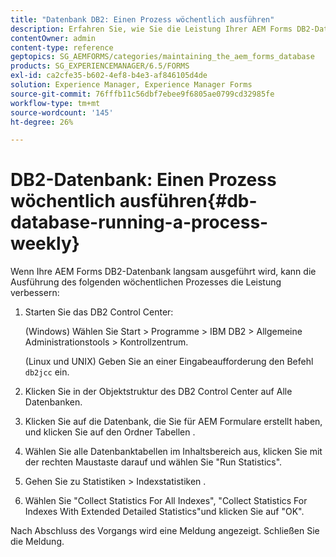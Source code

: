 ```yaml
---
title: "Datenbank DB2: Einen Prozess wöchentlich ausführen"
description: Erfahren Sie, wie Sie die Leistung Ihrer AEM Forms DB2-Datenbank verbessern können.
contentOwner: admin
content-type: reference
geptopics: SG_AEMFORMS/categories/maintaining_the_aem_forms_database
products: SG_EXPERIENCEMANAGER/6.5/FORMS
exl-id: ca2cfe35-b602-4ef8-b4e3-af846105d4de
solution: Experience Manager, Experience Manager Forms
source-git-commit: 76fffb11c56dbf7ebee9f6805ae0799cd32985fe
workflow-type: tm+mt
source-wordcount: '145'
ht-degree: 26%

---
```


# DB2-Datenbank: Einen Prozess wöchentlich ausführen{#db-database-running-a-process-weekly}

Wenn Ihre AEM Forms DB2-Datenbank langsam ausgeführt wird, kann die Ausführung des folgenden wöchentlichen Prozesses die Leistung verbessern:

1. Starten Sie das DB2 Control Center:

   (Windows) Wählen Sie Start > Programme > IBM DB2 > Allgemeine Administrationstools > Kontrollzentrum.

   (Linux und UNIX) Geben Sie an einer Eingabeaufforderung den Befehl `db2jcc` ein.

1. Klicken Sie in der Objektstruktur des DB2 Control Center auf Alle Datenbanken.
1. Klicken Sie auf die Datenbank, die Sie für AEM Formulare erstellt haben, und klicken Sie auf den Ordner Tabellen .
1. Wählen Sie alle Datenbanktabellen im Inhaltsbereich aus, klicken Sie mit der rechten Maustaste darauf und wählen Sie &quot;Run Statistics&quot;.
1. Gehen Sie zu Statistiken > Indexstatistiken .
1. Wählen Sie &quot;Collect Statistics For All Indexes&quot;, &quot;Collect Statistics For Indexes With Extended Detailed Statistics&quot;und klicken Sie auf &quot;OK&quot;.

Nach Abschluss des Vorgangs wird eine Meldung angezeigt. Schließen Sie die Meldung.
